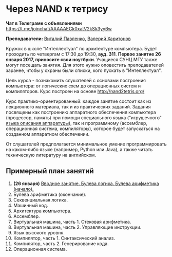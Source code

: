 # Через NAND к тетрису

**Чат в Телеграме с объявлениями** https://t.me/joinchat/AAAAAECk0xatV2kSk3yy6w

**Преподаватели:** [Виталий Павленко](https://vk.com/vitalypavlenko), [Валерий Харитонов](https://vk.com/kharvd)

Кружок в школе "Интеллектуал" по архитектуре компьютера. Будет проходить по четвергам с 17:30 до 19:30, **ауд. 311**. **Первое занятие 26 января 2017, приносите свои ноутбуки**. Учащиеся СУНЦ МГУ также могут посещать занятия. Для этого нужно оповестить преподавателей заранее, чтобы у охраны были списки, кого пускать в "Интеллектуал".

Цель курса - познакомить слушателей с основами построения компьютера: от логических схем до операционных систем и компиляторов. Курс построен на основе http://nand2tetris.org/

Курс практико-ориентированный: каждое занятие состоит как из лекционного материала, так и из практических заданий. Задания посвящены как построению аппаратного обеспечения компьютера (процессор, память) при помощи специального языка ("игрушечного" [языка описания аппаратуры](https://ru.wikipedia.org/wiki/%D0%AF%D0%B7%D1%8B%D0%BA_%D0%BE%D0%BF%D0%B8%D1%81%D0%B0%D0%BD%D0%B8%D1%8F_%D0%B0%D0%BF%D0%BF%D0%B0%D1%80%D0%B0%D1%82%D1%83%D1%80%D1%8B)), так и программному (ассемблер, операционная система, компиляторы), которое будет запускаться на созданном аппаратном обеспечении.

От слушателей предполагается минимальное умение программировать на каком-либо языке (например, Python или Java), а также читать техническую литературу на английском.

## Примерный план занятий
1. **(26 января)** [Вводное занятие. Булева логика. Булева арифметика (начало).](lectures/01_boolean_logic.md)
2. Булева арифметика (окончание).
3. Секвенциальная логика.
4. Машинный код.
5. Архитектура компьютера.
6. Ассемблер.
7. Виртуальная машина, часть 1. Стековая арифметика.
8. Виртуальная машина, часть 2. Управляющие инструкции.
9. Язык высокого уровня.
10. Компилятор, часть 1. Синтаксический анализ.
11. Компилятор, часть 2. Генерирование кода.
12. Операционная система.
